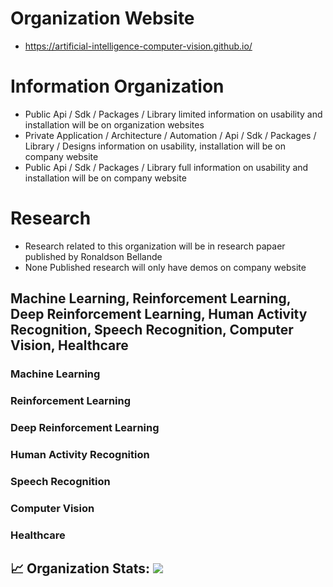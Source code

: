 # Organization Website
- https://artificial-intelligence-computer-vision.github.io/

# Information Organization
- Public Api / Sdk / Packages / Library limited information on usability and installation will be on organization websites
- Private Application / Architecture / Automation / Api / Sdk / Packages / Library / Designs information on usability, installation will be on company website
- Public Api / Sdk / Packages / Library full information on usability and installation will be on company website


# Research
- Research related to this organization will be in research papaer published by Ronaldson Bellande
- None Published research will only have demos on company website


## Machine Learning, Reinforcement Learning, Deep Reinforcement Learning, Human Activity Recognition, Speech Recognition, Computer Vision, Healthcare


### Machine Learning

### Reinforcement Learning

### Deep Reinforcement Learning

### Human Activity Recognition

### Speech Recognition

### Computer Vision

### Healthcare

## 📈 Organization Stats: <a href="https://github.com/Artificial-Intelligence-Computer-Vision"> <img src="https://komarev.com/ghpvc/?username=Artificial-Intelligence-Computer-Vision&label=Profile+Views&color=2e8b57&style=flat" /></a>

<!--
**Here are some ideas to get you started:**

🙋‍♀️ A short introduction - what is your organization all about?
🌈 Contribution guidelines - how can the community get involved?
👩‍💻 Useful resources - where can the community find your docs? Is there anything else the community should know?
🍿 Fun facts - what does your team eat for breakfast?
🧙 Remember, you can do mighty things with the power of [Markdown](https://docs.github.com/github/writing-on-github/getting-started-with-writing-and-formatting-on-github/basic-writing-and-formatting-syntax)
-->
